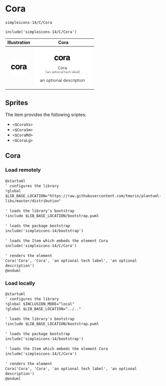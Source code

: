 # Cora


```text
simpleicons-14/C/Cora
```

```text
include('simpleicons-14/C/Cora')
```



| Illustration | Cora |
| :---: | :---: |
| ![illustration for Illustration](../../simpleicons-14/C/Cora.png) | ![illustration for Cora](../../simpleicons-14/C/Cora.Local.png) |



## Sprites
The item provides the following sriptes:

- `<$CoraXs>`
- `<$CoraSm>`
- `<$CoraMd>`
- `<$CoraLg>`





## Cora

### Load remotely
```plantuml
@startuml
' configures the library
!global $LIB_BASE_LOCATION="https://raw.githubusercontent.com/tmorin/plantuml-libs/master/distribution"

' loads the library's bootstrap
!include $LIB_BASE_LOCATION/bootstrap.puml

' loads the package bootstrap
include('simpleicons-14/bootstrap')

' loads the Item which embeds the element Cora
include('simpleicons-14/C/Cora')

' renders the element
Cora('Cora', 'Cora', 'an optional tech label', 'an optional description')
@enduml
```

### Load locally
```plantuml
@startuml
' configures the library
!global $INCLUSION_MODE="local"
!global $LIB_BASE_LOCATION="../.."

' loads the library's bootstrap
!include $LIB_BASE_LOCATION/bootstrap.puml

' loads the package bootstrap
include('simpleicons-14/bootstrap')

' loads the Item which embeds the element Cora
include('simpleicons-14/C/Cora')

' renders the element
Cora('Cora', 'Cora', 'an optional tech label', 'an optional description')
@enduml
```

